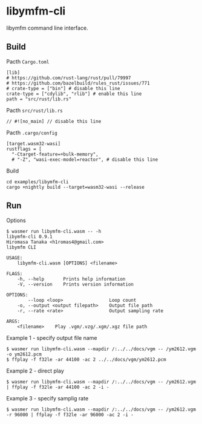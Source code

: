# libymfm-cli

libymfm command line interface.

## Build

Pacth `Cargo.toml`

```
[lib]
# https://github.com/rust-lang/rust/pull/79997
# https://github.com/bazelbuild/rules_rust/issues/771
# crate-type = ["bin"] # disable this line
crate-type = ["cdylib", "rlib"] # enable this line
path = "src/rust/lib.rs"
```

Pacth `src/rust/lib.rs`

```
// #![no_main] // disable this line
```

Pacth `.cargo/config`

```
[target.wasm32-wasi]
rustflags = [
  "-Ctarget-feature=+bulk-memory",
  # "-Z", "wasi-exec-model=reactor", # disable this line
```

Build

```
cd examples/libymfm-cli
cargo +nightly build --target=wasm32-wasi --release
```

## Run

Options

```
$ wasmer run libymfm-cli.wasm -- -h
libymfm-cli 0.9.1
Hiromasa Tanaka <h1romas4@gmail.com>
libymfm CLI

USAGE:
    libymfm-cli.wasm [OPTIONS] <filename>

FLAGS:
    -h, --help       Prints help information
    -V, --version    Prints version information

OPTIONS:
        --loop <loop>                 Loop count
    -o, --output <output filepath>    Output file path
    -r, --rate <rate>                 Output sampling rate

ARGS:
    <filename>    Play .vgm/.vzg/.xgm/.xgz file path
```

Example 1 - specify output file name

```
$ wasmer run libymfm-cli.wasm --mapdir /:../../docs/vgm -- /ym2612.vgm -o ym2612.pcm
$ ffplay -f f32le -ar 44100 -ac 2 ../../docs/vgm/ym2612.pcm
```

Example 2 - direct play

```
$ wasmer run libymfm-cli.wasm --mapdir /:../../docs/vgm -- /ym2612.vgm | ffplay -f f32le -ar 44100 -ac 2 -i -
```

Example 3 - specify samplig rate

```
$ wasmer run libymfm-cli.wasm --mapdir /:../../docs/vgm -- /ym2612.vgm -r 96000 | ffplay -f f32le -ar 96000 -ac 2 -i -
```

